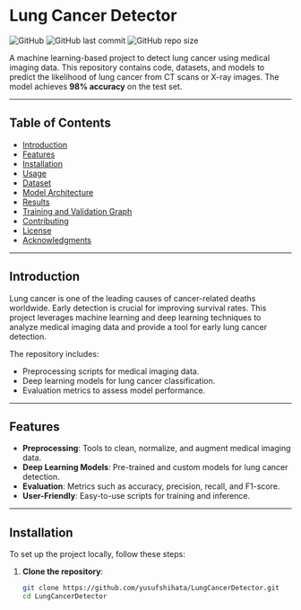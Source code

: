 # Lung Cancer Detector

![GitHub](https://img.shields.io/github/license/yusufshihata/LungCancerDetector)
![GitHub last commit](https://img.shields.io/github/last-commit/yusufshihata/LungCancerDetector)
![GitHub repo size](https://img.shields.io/github/repo-size/yusufshihata/LungCancerDetector)

A machine learning-based project to detect lung cancer using medical imaging data. This repository contains code, datasets, and models to predict the likelihood of lung cancer from CT scans or X-ray images. The model achieves **98% accuracy** on the test set.

---

## Table of Contents
- [Introduction](#introduction)
- [Features](#features)
- [Installation](#installation)
- [Usage](#usage)
- [Dataset](#dataset)
- [Model Architecture](#model-architecture)
- [Results](#results)
- [Training and Validation Graph](#training-and-validation-graph)
- [Contributing](#contributing)
- [License](#license)
- [Acknowledgments](#acknowledgments)

---

## Introduction

Lung cancer is one of the leading causes of cancer-related deaths worldwide. Early detection is crucial for improving survival rates. This project leverages machine learning and deep learning techniques to analyze medical imaging data and provide a tool for early lung cancer detection.

The repository includes:
- Preprocessing scripts for medical imaging data.
- Deep learning models for lung cancer classification.
- Evaluation metrics to assess model performance.

---

## Features

- **Preprocessing**: Tools to clean, normalize, and augment medical imaging data.
- **Deep Learning Models**: Pre-trained and custom models for lung cancer detection.
- **Evaluation**: Metrics such as accuracy, precision, recall, and F1-score.
- **User-Friendly**: Easy-to-use scripts for training and inference.

---

## Installation

To set up the project locally, follow these steps:

1. **Clone the repository**:
   ```bash
   git clone https://github.com/yusufshihata/LungCancerDetector.git
   cd LungCancerDetector